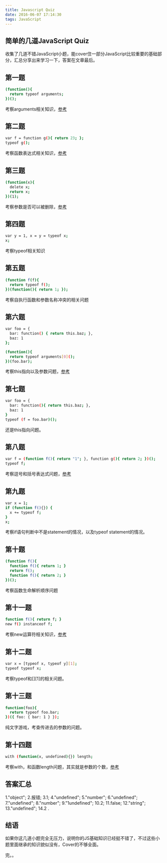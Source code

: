 ```yaml
---
title: Javascript Quiz
date: 2016-06-07 17:14:30
tags: JavaScript
---
```


## 简单的几道JavaScript Quiz

收集了几道不错JavaScript小题，能cover住一部分JavaScript比较重要的基础部分，汇总分享出来学习一下，答案在文章最后。


## 第一题

``` bash
(function(){ 
  return typeof arguments; 
})();
```

考察arguments相关知识，[参考](https://developer.mozilla.org/zh-CN/docs/JavaScript/Reference/Operators/typeof)


## 第二题

``` bash
var f = function g(){ return 23; }; 
typeof g();
```

考察函数表达式相关知识，[参考](https://kangax.github.io/nfe/)

## 第三题

``` bash
(function(x){ 
  delete x; 
  return x; 
})(1);
```

考察参数是否可以被删除，[参考](https://perfectionkills.com/understanding-delete/)

## 第四题

``` bash
var y = 1, x = y = typeof x; 
x;
```

考察typeof相关知识

## 第五题

``` bash
(function f(f){ 
  return typeof f(); 
})(function(){ return 1; });
```

考察自执行函数和参数名称冲突的相关问题

## 第六题

``` bash
var foo = {  
  bar: function() { return this.baz; },  
  baz: 1 
}; 

(function(){  
  return typeof arguments[0](); 
})(foo.bar);
```

考察this指向以及参数问题，[参考](https://developer.mozilla.org/en/Core_JavaScript_1.5_Reference/Operators/Special_Operators/this_Operator#Description)

## 第七题

``` bash
var foo = { 
  bar: function(){ return this.baz; }, 
  baz: 1 
} 
typeof (f = foo.bar)();
```

还是this指向问题。


## 第八题

``` bash
var f = (function f(){ return "1"; }, function g(){ return 2; })(); 
typeof f;
```

考察逗号和括号表达式问题，[参考](https://www.2ality.com/2012/09/expressions-vs-statements.html)

## 第九题

``` bash
var x = 1; 
if (function f(){}) { 
  x += typeof f; 
} 
x;
```

考察if语句判断中不是statement的情况，以及typeof statement的情况。

## 第十题

``` bash
(function f(){ 
  function f(){ return 1; } 
  return f(); 
  function f(){ return 2; } 
})();
```

考察函数生命解析顺序问题

## 第十一题

``` bash
function f(){ return f; } 
new f() instanceof f;
```

考察new运算符相关知识，[参考](https://www.cnblogs.com/aaronjs/archive/2012/07/04/2575570.html)

## 第十二题

``` bash
var x = [typeof x, typeof y][1];
typeof typeof x;
```

考察typeof和[][1]的相关问题。

## 第十三题

``` bash
function(foo){ 
  return typeof foo.bar; 
})({ foo: { bar: 1 } });
```

纯文字游戏，考查传进去的参数的问题。

## 第十四题

``` bash
with (function(x, undefined){}) length;
``` 

考察with，和函数length问题，其实就是参数的个数，[参考](https://developer.mozilla.org/en/docs/Core_JavaScript_1.5_Reference:Statements:with)


## 答案汇总
1."object";
2.报错;
3.1;
4."undefined";
5."number";
6."undefined";
7."undefined"; 
8."number"; 
9."1undefined"; 
10.2; 
11.false; 
12."string"; 
13."undefined"; 
14.2 .

## 结语

如果你这几道小题完全无压力，说明你的JS基础知识已经挺不错了，不过这些小题里面继承的知识貌似没有，Cover的不够全面。

完。。








